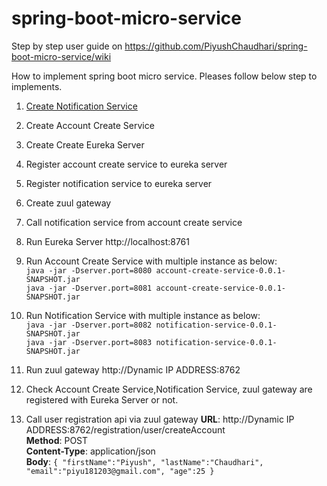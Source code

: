 # spring-boot-micro-service

Step by step user guide on https://github.com/PiyushChaudhari/spring-boot-micro-service/wiki

How to implement spring boot micro service. Pleases follow below step to implements.

 1.  [Create Notification Service](../../wiki/Create-Notification-Service)
 1.  Create Account Create Service
 1.  Create Create Eureka Server
 1.  Register account create service to eureka server
 1.  Register notification service to eureka server
 1.  Create zuul gateway
 1.  Call notification service from account create service
 1.  Run Eureka Server http://localhost:8761
 1.  Run Account Create Service with multiple instance as below: <br>
     `java -jar -Dserver.port=8080 account-create-service-0.0.1-SNAPSHOT.jar` <br>
     `java -jar -Dserver.port=8081 account-create-service-0.0.1-SNAPSHOT.jar` <br>
 1.  Run Notification Service with multiple instance as below: <br>
     `java -jar -Dserver.port=8082 notification-service-0.0.1-SNAPSHOT.jar` <br>
     `java -jar -Dserver.port=8083 notification-service-0.0.1-SNAPSHOT.jar` <br>     
 1.  Run zuul gateway http://Dynamic IP ADDRESS:8762
 1.  Check Account Create Service,Notification Service, zuul gateway are registered with Eureka Server or not.

 1. Call user registration api via zuul gateway
    **URL**: http://Dynamic IP ADDRESS:8762/registration/user/createAccount <br>
    **Method**: POST <br>
    **Content-Type**: application/json <br>
    **Body**:
    `{
	"firstName":"Piyush",
	"lastName":"Chaudhari",
	"email":"piyu181203@gmail.com",
	"age":25
    }` <br>
